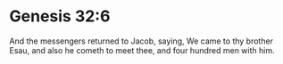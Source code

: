 # Genesis 32:6

And the messengers returned to Jacob, saying, We came to thy brother Esau, and also he cometh to meet thee, and four hundred men with him.
